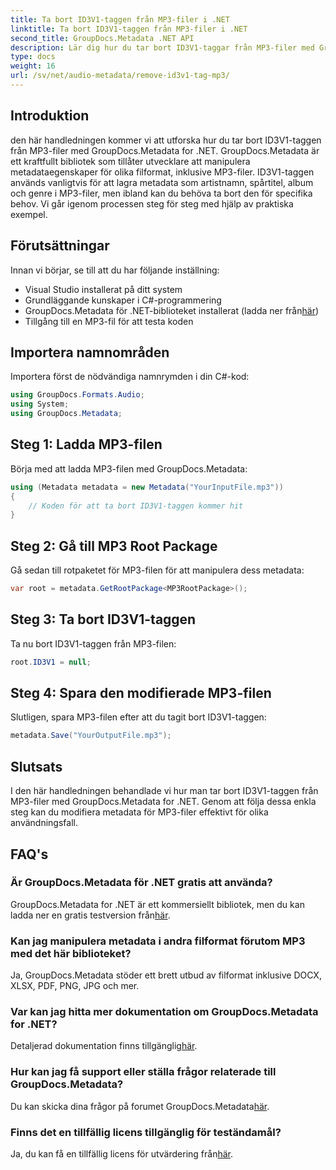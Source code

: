 ```yaml
---
title: Ta bort ID3V1-taggen från MP3-filer i .NET
linktitle: Ta bort ID3V1-taggen från MP3-filer i .NET
second_title: GroupDocs.Metadata .NET API
description: Lär dig hur du tar bort ID3V1-taggar från MP3-filer med GroupDocs.Metadata for .NET. Enkel steg-för-steg-guide med praktiska exempel.
type: docs
weight: 16
url: /sv/net/audio-metadata/remove-id3v1-tag-mp3/
---
```

## Introduktion
den här handledningen kommer vi att utforska hur du tar bort ID3V1-taggen från MP3-filer med GroupDocs.Metadata for .NET. GroupDocs.Metadata är ett kraftfullt bibliotek som tillåter utvecklare att manipulera metadataegenskaper för olika filformat, inklusive MP3-filer. ID3V1-taggen används vanligtvis för att lagra metadata som artistnamn, spårtitel, album och genre i MP3-filer, men ibland kan du behöva ta bort den för specifika behov. Vi går igenom processen steg för steg med hjälp av praktiska exempel.
## Förutsättningar
Innan vi börjar, se till att du har följande inställning:
- Visual Studio installerat på ditt system
- Grundläggande kunskaper i C#-programmering
-  GroupDocs.Metadata för .NET-biblioteket installerat (ladda ner från[här](https://releases.groupdocs.com/metadata/net/))
- Tillgång till en MP3-fil för att testa koden

## Importera namnområden
Importera först de nödvändiga namnrymden i din C#-kod:
```csharp
using GroupDocs.Formats.Audio;
using System;
using GroupDocs.Metadata;
```
## Steg 1: Ladda MP3-filen
Börja med att ladda MP3-filen med GroupDocs.Metadata:
```csharp
using (Metadata metadata = new Metadata("YourInputFile.mp3"))
{
    // Koden för att ta bort ID3V1-taggen kommer hit
}
```
## Steg 2: Gå till MP3 Root Package
Gå sedan till rotpaketet för MP3-filen för att manipulera dess metadata:
```csharp
var root = metadata.GetRootPackage<MP3RootPackage>();
```
## Steg 3: Ta bort ID3V1-taggen
Ta nu bort ID3V1-taggen från MP3-filen:
```csharp
root.ID3V1 = null;
```
## Steg 4: Spara den modifierade MP3-filen
Slutligen, spara MP3-filen efter att du tagit bort ID3V1-taggen:
```csharp
metadata.Save("YourOutputFile.mp3");
```

## Slutsats
I den här handledningen behandlade vi hur man tar bort ID3V1-taggen från MP3-filer med GroupDocs.Metadata for .NET. Genom att följa dessa enkla steg kan du modifiera metadata för MP3-filer effektivt för olika användningsfall.

## FAQ's
### Är GroupDocs.Metadata för .NET gratis att använda?
 GroupDocs.Metadata for .NET är ett kommersiellt bibliotek, men du kan ladda ner en gratis testversion från[här](https://releases.groupdocs.com/).
### Kan jag manipulera metadata i andra filformat förutom MP3 med det här biblioteket?
Ja, GroupDocs.Metadata stöder ett brett utbud av filformat inklusive DOCX, XLSX, PDF, PNG, JPG och mer.
### Var kan jag hitta mer dokumentation om GroupDocs.Metadata for .NET?
 Detaljerad dokumentation finns tillgänglig[här](https://reference.groupdocs.com/metadata/net/).
### Hur kan jag få support eller ställa frågor relaterade till GroupDocs.Metadata?
 Du kan skicka dina frågor på forumet GroupDocs.Metadata[här](https://forum.groupdocs.com/c/metadata/14).
### Finns det en tillfällig licens tillgänglig för teständamål?
 Ja, du kan få en tillfällig licens för utvärdering från[här](https://purchase.groupdocs.com/temporary-license/).
